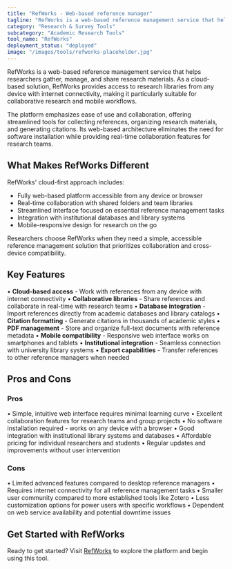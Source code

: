 ```yaml
---
title: "RefWorks - Web-based reference manager"
tagline: "RefWorks is a web-based reference management service that helps researchers gather, manage, and share research materials..."
category: "Research & Survey Tools"
subcategory: "Academic Research Tools"
tool_name: "RefWorks"
deployment_status: "deployed"
image: "/images/tools/refworks-placeholder.jpg"
---
```


RefWorks is a web-based reference management service that helps researchers gather, manage, and share research materials. As a cloud-based solution, RefWorks provides access to research libraries from any device with internet connectivity, making it particularly suitable for collaborative research and mobile workflows.

The platform emphasizes ease of use and collaboration, offering streamlined tools for collecting references, organizing research materials, and generating citations. Its web-based architecture eliminates the need for software installation while providing real-time collaboration features for research teams.

## What Makes RefWorks Different

RefWorks' cloud-first approach includes:
- Fully web-based platform accessible from any device or browser
- Real-time collaboration with shared folders and team libraries
- Streamlined interface focused on essential reference management tasks
- Integration with institutional databases and library systems
- Mobile-responsive design for research on the go

Researchers choose RefWorks when they need a simple, accessible reference management solution that prioritizes collaboration and cross-device compatibility.

## Key Features

• **Cloud-based access** - Work with references from any device with internet connectivity
• **Collaborative libraries** - Share references and collaborate in real-time with research teams
• **Database integration** - Import references directly from academic databases and library catalogs
• **Citation formatting** - Generate citations in thousands of academic styles
• **PDF management** - Store and organize full-text documents with reference metadata
• **Mobile compatibility** - Responsive web interface works on smartphones and tablets
• **Institutional integration** - Seamless connection with university library systems
• **Export capabilities** - Transfer references to other reference managers when needed

## Pros and Cons

### Pros
• Simple, intuitive web interface requires minimal learning curve
• Excellent collaboration features for research teams and group projects
• No software installation required - works on any device with a browser
• Good integration with institutional library systems and databases
• Affordable pricing for individual researchers and students
• Regular updates and improvements without user intervention

### Cons
• Limited advanced features compared to desktop reference managers
• Requires internet connectivity for all reference management tasks
• Smaller user community compared to more established tools like Zotero
• Less customization options for power users with specific workflows
• Dependent on web service availability and potential downtime issues

## Get Started with RefWorks

Ready to get started? Visit [RefWorks](https://refworks.proquest.com/) to explore the platform and begin using this tool.